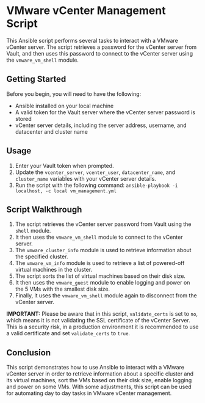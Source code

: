 # VMware vCenter Management Script

This Ansible script performs several tasks to interact with a VMware vCenter server. The script retrieves a password for the vCenter server from Vault, and then uses this password to connect to the vCenter server using the `vmware_vm_shell` module.

## Getting Started

Before you begin, you will need to have the following:
- Ansible installed on your local machine
- A valid token for the Vault server where the vCenter server password is stored
- vCenter server details, including the server address, username, and datacenter and cluster name

## Usage

1. Enter your Vault token when prompted.
2. Update the `vcenter_server`, `vcenter_user`, `datacenter_name`, and `cluster_name` variables with your vCenter server details.
3. Run the script with the following command: `ansible-playbook -i localhost, -c local vm_management.yml`

## Script Walkthrough

1. The script retrieves the vCenter server password from Vault using the `shell` module.
2. It then uses the `vmware_vm_shell` module to connect to the vCenter server.
3. The `vmware_cluster_info` module is used to retrieve information about the specified cluster.
4. The `vmware_vm_info` module is used to retrieve a list of powered-off virtual machines in the cluster.
5. The script sorts the list of virtual machines based on their disk size.
6. It then uses the `vmware_guest` module to enable logging and power on the 5 VMs with the smallest disk size.
7. Finally, it uses the `vmware_vm_shell` module again to disconnect from the vCenter server.

**IMPORTANT:** Please be aware that in this script, `validate_certs` is set to `no`, which means it is not validating the SSL certificate of the vCenter Server. This is a security risk, in a production environment it is recommended to use a valid certificate and set `validate_certs` to `true`.

## Conclusion

This script demonstrates how to use Ansible to interact with a VMware vCenter server in order to retrieve information about a specific cluster and its virtual machines, sort the VMs based on their disk size, enable logging and power on some VMs. With some adjustments, this script can be used for automating day to day tasks in VMware vCenter management.
